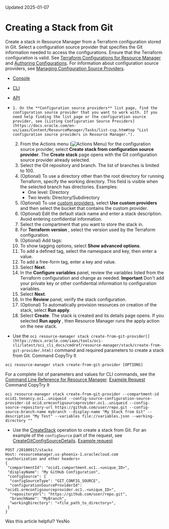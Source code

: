 Updated 2025-01-07
# Creating a Stack from Git
Create a stack in Resource Manager from a Terraform configuration stored in Git. Select a configuration source provider that specifies the Git information needed to access the configurations.
Ensure that the Terraform configuration is valid. See [Terraform Configurations for Resource Manager](https://docs.oracle.com/en-us/iaas/Content/ResourceManager/Concepts/terraformconfigresourcemanager.htm#top "Review requirements and recommendations for Terraform configurations used with Resource Manager. Use Terraform and Resource Manager to install, configure, and manage resources using the infrastructure-as-code model.") and [Authoring Configurations](https://docs.oracle.com/en-us/iaas/Content/ResourceManager/Concepts/authoring-configurations.htm#top "Write a Terraform configuration to describe infrastructure using the HashiCorp Configuration Language format \(HCL\).").
For information about configuration source providers, see [Managing Configuration Source Providers](https://docs.oracle.com/en-us/iaas/Content/ResourceManager/Tasks/managingconfigurationsourceproviders.htm#top "Remotely store Terraform configurations using configuration source providers in Resource Manager.").
  * [Console](https://docs.oracle.com/en-us/iaas/Content/ResourceManager/Tasks/create-stack-from-csp-git.htm)
  * [CLI](https://docs.oracle.com/en-us/iaas/Content/ResourceManager/Tasks/create-stack-from-csp-git.htm)
  * [API](https://docs.oracle.com/en-us/iaas/Content/ResourceManager/Tasks/create-stack-from-csp-git.htm)


  *     1. On the **Configuration source providers** list page, find the configuration source provider that you want to work with. If you need help finding the list page or the configuration source provider, see [Listing Configuration Source Providers](https://docs.oracle.com/en-us/iaas/Content/ResourceManager/Tasks/list-csp.htm#top "List configuration source providers in Resource Manager.").
    2. From the Actions menu (![Actions Menu](https://docs.oracle.com/en-us/iaas/Content/libraries/global-images/actions-menu.png)) for the configuration source provider, select **Create stack from configuration source provider**.
The **Create stack** page opens with the Git configuration source provider already selected.
    3. Select the Git repository and branch. The list of branches is limited to 100.
    4. (Optional) To use a directory other than the root directory for running Terraform, specify the working directory. This field is visible when the selected branch has directories. Examples:
       * One level: Directory
       * Two levels: Directory/Subdirectory
    5. (Optional) To use [custom providers](https://docs.oracle.com/en-us/iaas/Content/ResourceManager/Tasks/update-stack-custom-providers.htm#top "Update a stack to fetch custom providers from Object Storage buckets."), select **Use custom providers** and then select the bucket that contains the custom provider.
    6. (Optional) Edit the default stack name and enter a stack description. Avoid entering confidential information.
    7. Select the compartment that you want to store the stack in.
    8. For **Terraform version** , select the version used by the Terraform configuration.
    9. (Optional) Add tags:
      1. To show tagging options, select **Show advanced options**.
      2. To add a defined tag, select the namespace and key, then enter a value.
      3. To add a free-form tag, enter a key and value.
    10. Select **Next**.
    11. In the **Configure variables** panel, review the variables listed from the Terraform configuration and change as needed.
**Important** Don't add your private key or other confidential information to configuration variables. 
    12. Select **Next**.
    13. In the **Review** panel, verify the stack configuration.
    14. (Optional) To automatically provision resources on creation of the stack, select **Run apply**.
    15. Select **Create**.
The stack is created and its details page opens.
If you selected **Run apply** , then Resource Manager runs the apply action on the new stack.
  * Use the `oci resource-manager stack create-from-git-provider[](https://docs.oracle.com/iaas/tools/oci-cli/latest/oci_cli_docs/cmdref/resource-manager/stack/create-from-git-provider.html)` command and required parameters to create a stack from Git.
Command
CopyTry It
```
oci resource-manager stack create-from-git-provider [OPTIONS]
```

For a complete list of parameters and values for CLI commands, see the [Command Line Reference for Resource Manager](https://docs.oracle.com/iaas/tools/oci-cli/latest/oci_cli_docs/cmdref/resource-manager.html).
[Example Request](https://docs.oracle.com/en-us/iaas/Content/ResourceManager/Tasks/create-stack-from-csp-git.htm)
Command
CopyTry It
```
oci resource-manager stack create-from-git-provider --compartment-id ocid1.tenancy.oc1..uniqueid --config-source-configuration-source-provider-id ocid.ormconfigsourceprovider.oc1..uniqueid --config-source-repository-url https://github.com/user/repo.git --config-source-branch-name mybranch --display-name "My Stack from Git" --description "My Test" --variables file://variables.json --working-directory ""
```

  * Use the [CreateStack](https://docs.oracle.com/iaas/api/#/en/resourcemanager/latest/Stack/CreateStack) operation to create a stack from Git.
For an example of the `configSource` part of the request, see [CreateGitConfigSourceDetails](https://docs.oracle.com/iaas/api/#/en/resourcemanager/latest/datatypes/CreateGitConfigSourceDetails).
[Example request](https://docs.oracle.com/en-us/iaas/Content/ResourceManager/Tasks/create-stack-from-csp-git.htm)
```
POST /20180917/stacks
Host: resourcemanager.us-phoenix-1.oraclecloud.com
<authorization and other headers>
{
 "compartmentId": "ocid1.compartment.oc1..<unique_ID>",
 "displayName": "My GitHub Configuration",
 "configSource": {
  "configSourceType": "GIT_CONFIG_SOURCE",
  "configurationSourceProviderId": "ocid1.ormconfigsourceprovider.oc1..<unique_ID>",
  "repositoryUrl": "https://github.com/user/repo.git",
  "branchName": "MyBranch",
  "workingDirectory": "<file_path_to_directory>",
 }
}
```



Was this article helpful?
YesNo

